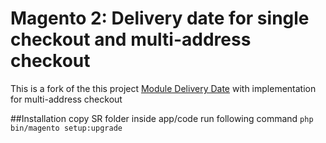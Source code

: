 # Magento 2: Delivery date for single checkout and multi-address checkout

This is a fork of the this project [Module Delivery Date](https://github.com/sohelrana09/magento2-module-delivery-date "Module Delivery Date") with implementation for multi-address checkout


##Installation
copy SR folder inside app/code
run following command 
`php bin/magento setup:upgrade`

